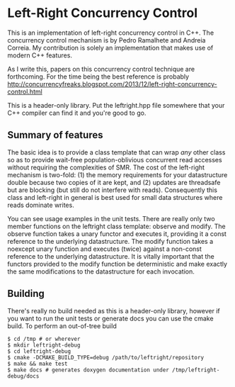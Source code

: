 # Left-Right Concurrency Control

This is an implementation of left-right concurrency control in C++. The
concurrency control mechanism is by Pedro Ramalhete and Andreia Correia. My
contribution is solely an implementation that makes use of modern C++ features.

As I write this, papers on this concurrency control technique are forthcoming.
For the time being the best reference is probably
http://concurrencyfreaks.blogspot.com/2013/12/left-right-concurrency-control.html

This is a header-only library. Put the leftright.hpp file somewhere that your
C++ compiler can find it and you're good to go.

## Summary of features

The basic idea is to provide a class template that can wrap _any_ other
class so as to provide wait-free population-oblivious concurrent read accesses
without requiring the complexities of SMR. The cost of the left-right mechanism
is two-fold: (1) the memory requirements for your datastructure double because
two copies of it are kept, and (2) updates are threadsafe but are blocking (but
still do not interfere with reads). Consequently this class and left-right in
general is best used for small data structures where reads dominate writes.

You can see usage examples in the unit tests. There are really only two member
functions on the leftright class template: observe and modify. The observe
function takes a unary functor and executes it, providing it a const reference
to the underlying datastructure. The modify function takes a noexcept unary
function and executes (twice) against a non-const reference to the underlying
datastructure. It is vitally important that the functors provided to the modify
function be deterministic and make exactly the same modifications to the
datastructure for each invocation.

## Building

There's really no build needed as this is a header-only library, however if you
want to run the unit tests or generate docs you can use the cmake build. To
perform an out-of-tree build

    $ cd /tmp # or wherever
    $ mkdir leftright-debug
    $ cd leftright-debug
    $ cmake -DCMAKE_BUILD_TYPE=debug /path/to/leftright/repository
    $ make && make test
    $ make docs # generates doxygen documentation under /tmp/leftright-debug/docs
    
